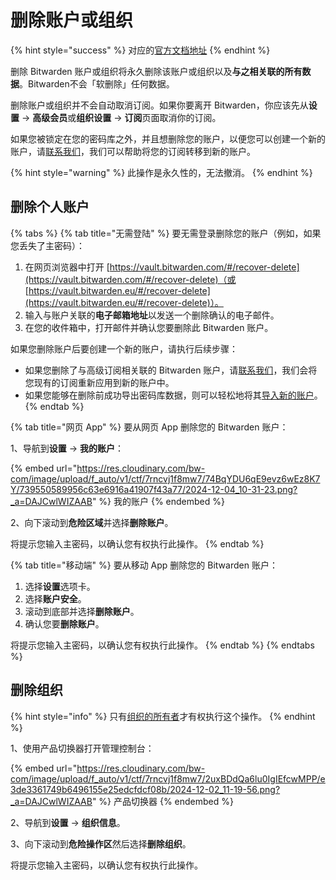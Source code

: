 # 删除账户或组织

{% hint style="success" %}
对应的[官方文档地址](https://bitwarden.com/help/article/delete-your-account/)
{% endhint %}

删除 Bitwarden 账户或组织将永久删除该账户或组织以及**与之相关联的所有数据**。Bitwarden不会「软删除」任何数据。

删除账户或组织并不会自动取消订阅。如果你要离开 Bitwarden，你应该先从**设置** → **高级会员**或**组织设置** → **订阅**页面取消你的订阅。

如果您被锁定在您的密码库之外，并且想删除您的账户，以便您可以创建一个新的账户，请[联系我们](https://bitwarden.com/contact/)，我们可以帮助将您的订阅转移到新的账户。

{% hint style="warning" %}
此操作是永久性的，无法撤消。
{% endhint %}

## 删除个人账户 <a href="#delete-your-personal-account" id="delete-your-personal-account"></a>

{% tabs %}
{% tab title="无需登陆" %}
要无需登录删除您的账户（例如，如果您丢失了主密码）：

1. 在网页浏览器中打开 [https://vault.bitwarden.com/#/recover-delete](https://vault.bitwarden.com/#/recover-delete)（或 [https://vault.bitwarden.eu/#/recover-delete](https://vault.bitwarden.eu/#/recover-delete)）。
2. 输入与账户关联的**电子邮箱地址**以发送一个删除确认的电子邮件。
3. 在您的收件箱中，打开邮件并确认您要删除此 Bitwarden 账户。

如果您删除账户后要创建一个新的账户，请执行后续步骤：

* 如果您删除了与高级订阅相关联的 Bitwarden 账户，请[联系我们](https://bitwarden.com/contact/)，我们会将您现有的订阅重新应用到新的账户中。
* 如果您能够在删除前成功导出密码库数据，则可以轻松地将其[导入新的账户](../password-manager/import-and-export/import-data.md)。
{% endtab %}

{% tab title="网页 App" %}
要从网页 App 删除您的 Bitwarden 账户：

1、导航到**设置** → **我的账户**：

{% embed url="https://res.cloudinary.com/bw-com/image/upload/f_auto/v1/ctf/7rncvj1f8mw7/74BqYDU6qE9evz6wEz8K7Y/739550589956c63e6916a41907f43a77/2024-12-04_10-31-23.png?_a=DAJCwlWIZAAB" %}
我的账户
{% endembed %}

2、向下滚动到**危险区域**并选择**删除账户**。

将提示您输入主密码，以确认您有权执行此操作。
{% endtab %}

{% tab title="移动端" %}
要从移动 App 删除您的 Bitwarden 账户：

1. 选择**设置**选项卡。
2. 选择**账户安全**。
3. 滚动到底部并选择**删除账户**。
4. 确认您要**删除账户**。

将提示您输入主密码，以确认您有权执行此操作。
{% endtab %}
{% endtabs %}

## 删除组织 <a href="#delete-an-organization" id="delete-an-organization"></a>

{% hint style="info" %}
只有[组织的所有者](../admin-console/manage-members/member-roles.md)才有权执行这个操作。
{% endhint %}

1、使用产品切换器打开管理控制台：

{% embed url="https://res.cloudinary.com/bw-com/image/upload/f_auto/v1/ctf/7rncvj1f8mw7/2uxBDdQa6lu0IgIEfcwMPP/e3de3361749b6496155e25edcfdcf08b/2024-12-02_11-19-56.png?_a=DAJCwlWIZAAB" %}
产品切换器
{% endembed %}

2、导航到**设置** → **组织信息**。

3、向下滚动到**危险操作区**然后选择**删除组织**。

将提示您输入主密码，以确认您有权执行此操作。
